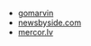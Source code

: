 - [gomarvin](https://gomarvin.pages.dev)
- [newsbyside.com](https://newsbyside.com/)
- [mercor.lv](http://mercor.lv/)
